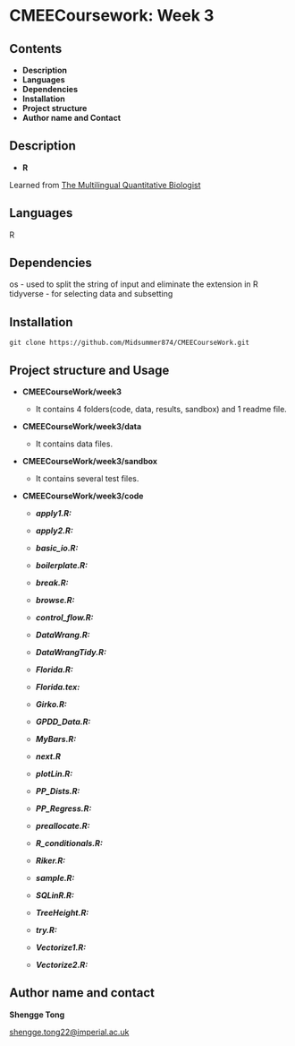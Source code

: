 # CMEECoursework: Week 3

## Contents

- **Description**
- **Languages**
- **Dependencies**
- **Installation**
- **Project structure**
- **Author name and Contact**

## Description
- **R**

Learned from [The Multilingual Quantitative Biologist](https://mhasoba.github.io/TheMulQuaBio/intro.html) 

## Languages

R

## Dependencies

os - used to split the string of input and eliminate the extension in R
tidyverse - for selecting data and subsetting

## Installation

```
git clone https://github.com/Midsummer874/CMEECourseWork.git
```

## Project structure and Usage 

- **CMEECourseWork/week3**

  - It contains 4 folders(code, data, results, sandbox) and 1 readme file.

- **CMEECourseWork/week3/data**

  - It contains data files.

- **CMEECourseWork/week3/sandbox**

  - It contains several test files.

- **CMEECourseWork/week3/code**

  - ***apply1.R:*** 

  - ***apply2.R:*** 

  - ***basic_io.R:*** 

  - ***boilerplate.R:*** 

  - ***break.R:*** 

  - ***browse.R:*** 

  - ***control_flow.R:*** 

  - ***DataWrang.R:*** 

  - ***DataWrangTidy.R:*** 

  - ***Florida.R:*** 

  - ***Florida.tex:*** 

  - ***Girko.R:*** 

  - ***GPDD_Data.R:***

  - ***MyBars.R:***

  - ***next.R***

  - ***plotLin.R:***

  - ***PP_Dists.R:***

  - ***PP_Regress.R:***

  - ***preallocate.R:***
  
  - ***R_conditionals.R:***
  
  - ***Riker.R:***
  
  - ***sample.R:***
  
  - ***SQLinR.R:***
  
  - ***TreeHeight.R:***
  
  - ***try.R:***
  
  - ***Vectorize1.R:***
  
  - ***Vectorize2.R:***

## Author name and contact

**Shengge Tong**

shengge.tong22@imperial.ac.uk
